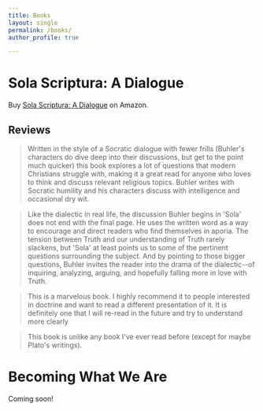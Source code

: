 ```yaml
---
title: Books
layout: single
permalink: /books/
author_profile: true

---
```



# Sola Scriptura: A Dialogue

Buy [Sola Scriptura: A Dialogue](bitly.com/ScriptureOrTradition) on Amazon. 


## Reviews


>Written in the style of a Socratic dialogue with fewer frills (Buhler's characters do dive deep into their discussions, but get to the point much quicker) this book explores a lot of questions that modern Christians struggle with, making it a great read for anyone who loves to think and discuss relevant religious topics. Buhler writes with Socratic humility and his characters discuss with intelligence and occasional dry wit. 

>Like the dialectic in real life, the discussion Buhler begins in 'Sola' does not end with the final page. He uses the written word as a way to encourage and direct readers who find themselves in aporia. The tension between Truth and our understanding of Truth rarely slackens, but 'Sola' at least points us to some of the pertinent questions surrounding the subject. And by pointing to those bigger questions, Buhler invites the reader into the drama of the dialectic--of inquiring, analyzing, arguing, and hopefully falling more in love with Truth.


>This is a marvelous book. I highly recommend it to people interested in doctrine and want to read a different presentation of it. It is definitely one that I will re-read in the future and try to understand more clearly

>This book is unlike any book I've ever read before (except for maybe Plato's writings). 



# Becoming What We Are

Coming soon!